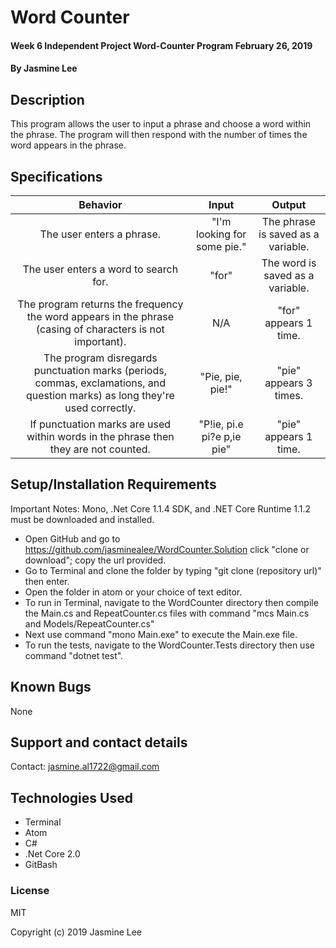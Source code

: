 # Word Counter

#### Week 6 Independent Project Word-Counter Program February 26, 2019

#### By Jasmine Lee

## Description
This program allows the user to input a phrase and choose a word within the phrase. The program will then respond with the number of times the word appears in the phrase.

## Specifications
| Behavior | Input | Output |
|:---:|:---:|:---:|
| The user enters a phrase. | "I'm looking for some pie." | The phrase is saved as a variable. |
| The user enters a word to search for. | "for" | The word is saved as a variable. |
| The program returns the frequency the word appears in the phrase (casing of characters is not important). | N/A | "for" appears 1 time. |
| The program disregards punctuation marks (periods, commas, exclamations, and question marks) as long they're used correctly. | "Pie, pie, pie!" | "pie" appears 3 times. |
| If punctuation marks are used within words in the phrase then they are not counted. | "P!ie, pi.e pi?e p,ie pie" | "pie" appears 1 time. |

## Setup/Installation Requirements
Important Notes: Mono, .Net Core 1.1.4 SDK, and .NET Core Runtime 1.1.2 must be downloaded and installed.

* Open GitHub and go to https://github.com/jasminealee/WordCounter.Solution click "clone or download"; copy the url provided.
* Go to Terminal and clone the folder by typing "git clone (repository url)" then enter.
* Open the folder in atom or your choice of text editor.
* To run in Terminal, navigate to the WordCounter directory then compile the Main.cs and RepeatCounter.cs files with command "mcs Main.cs and Models/RepeatCounter.cs"
* Next use command "mono Main.exe" to execute the Main.exe file.
* To run the tests, navigate to the WordCounter.Tests directory then use command "dotnet test".


## Known Bugs
None

## Support and contact details
Contact: jasmine.al1722@gmail.com

## Technologies Used
* Terminal
* Atom
* C#
* .Net Core 2.0
* GitBash

### License
MIT

Copyright (c) 2019 Jasmine Lee
